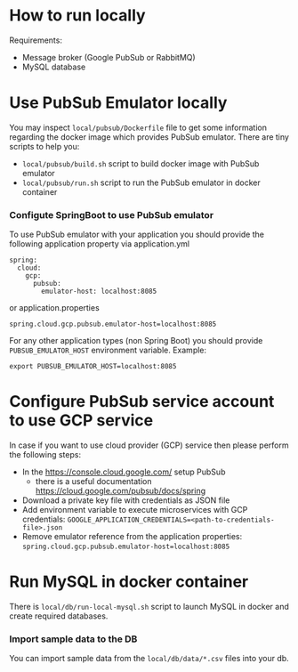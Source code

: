 # How to run locally
Requirements:
* Message broker (Google PubSub or RabbitMQ)
* MySQL database

# Use PubSub Emulator locally
You may inspect `local/pubsub/Dockerfile` file to get some information regarding the docker image which provides PubSub emulator.
There are tiny scripts to help you:
* `local/pubsub/build.sh` script to build docker image with PubSub emulator
* `local/pubsub/run.sh` script to run the PubSub emulator in docker container
### Configute SpringBoot to use PubSub emulator 
To use PubSub emulator with your application you should provide the following application property via application.yml 
```
spring:
  cloud:
    gcp:
      pubsub:
        emulator-host: localhost:8085
```
or application.properties
```
spring.cloud.gcp.pubsub.emulator-host=localhost:8085
```
For any other application types (non Spring Boot) you should provide `PUBSUB_EMULATOR_HOST` environment variable.
Example:
```
export PUBSUB_EMULATOR_HOST=localhost:8085
```

# Configure PubSub service account to use GCP service
In case if you want to use cloud provider (GCP) service then please perform the following steps:
* In the https://console.cloud.google.com/ setup PubSub 
    * there is a useful documentation https://cloud.google.com/pubsub/docs/spring 
* Download a private key file with credentials as JSON file
* Add environment variable to execute microservices with GCP credentials: 
`GOOGLE_APPLICATION_CREDENTIALS=<path-to-credentials-file>.json`
* Remove emulator reference from the application properties: `spring.cloud.gcp.pubsub.emulator-host=localhost:8085`

# Run MySQL in docker container
There is `local/db/run-local-mysql.sh` script to launch MySQL in docker and create required databases.

### Import sample data to the DB
You can import sample data from the `local/db/data/*.csv` files into your db.
